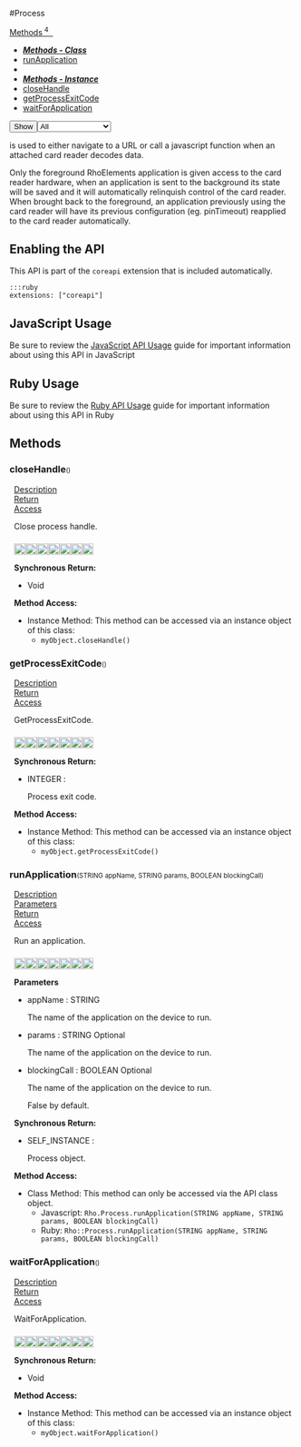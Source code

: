 #Process
<div class="btn-group"><a href="#Methods" class="btn"><i class="icon-cog"></i> Methods<sup>&nbsp;4</sub></a><a class="btn dropdown-toggle" data-toggle="dropdown" data-target="#" href="#Methods" >  <span class="caret"></span>&nbsp;</a><ul class="dropdown-menu" style="max-height: 500px;overflow: auto;"><li class="disabled"><a tabindex="-1" href="#"><b><i>Methods - Class</i></b></a><li><a href="#mrunApplicationSTATIC" data-target="cMethodrunApplication" class="autouncollapse">runApplication</a></li></li><li class="divider"></li><li class="disabled"><a tabindex="-1" href="#"><b><i>Methods - Instance</i></b></a><li><a href="#mcloseHandle" data-target="cMethodcloseHandle" class="autouncollapse">closeHandle</a></li><li><a href="#mgetProcessExitCode" data-target="cMethodgetProcessExitCode" class="autouncollapse">getProcessExitCode</a></li><li><a href="#mwaitForApplication" data-target="cMethodwaitForApplication" class="autouncollapse">waitForApplication</a></li></li></ul></div><div class="btn-group pull-right"><button class="btn dropdown-toggle" id="apiFilterBtn" data-toggle="dropdown" href="#" title="Filter Properties and Methods"><i class="icon-filter "></i>Show</button><select id="apiFilter" class="dropdown-menu apiFilter"><option value="all">All</option><option value="js">Javascript</option><option value="ruby">Ruby</option><option value="android">Android</option><option value="ios">iOS</option><option value="wm">Windows Mobile</option><option value="wp8">Windows Phone 8</option><option value="w32">Windows Desktop</option><option value="msi">MSI Only</option></select></div><div  id="apibody" style="overflow:auto;padding-right: 5px;">
<p>is used to either navigate to a URL or call a javascript function when an attached card reader decodes data.</p>
<p>Only the foreground RhoElements application is given access to the card reader hardware, when an application is sent to the background its state will be saved and it will automatically relinquish control of the card reader. When brought back to the foreground, an application previously using the card reader will have its previous configuration (eg. pinTimeout) reapplied to the card reader automatically.</p>

<h2>Enabling the API</h2>

<p>This API is part of the <code>coreapi</code> extension that is included automatically.</p>

<pre><code>:::ruby
extensions: ["coreapi"]
</code></pre>

<h2>JavaScript Usage</h2>

<p>Be sure to review the <a href="/guide/api_js">JavaScript API Usage</a> guide for important information about using this API in JavaScript</p>

<h2>Ruby Usage</h2>

<p>Be sure to review the <a href="/guide/api_ruby">Ruby API Usage</a> guide for important information about using this API in Ruby</p>


<a name='Methods'></a>
<h2><i class='icon-cog'></i>Methods</h2>

<div class="accordion" id="accordion"><a name ='mcloseHandle'/><div class=' method  js ruby android ios wp8' id='mcloseHandle'><h3><strong  >closeHandle</strong><span style='font-size:.7em;font-weight:normal;'>()</span></h3><ul class="nav nav-tabs" style="padding-left:8px"><li class='active'><a href="#mcloseHandle1" data-toggle="tab">Description</a></li><li ><a href="#mcloseHandle4" data-toggle="tab">Return</a></li><li ><a href="#mcloseHandle6" data-toggle="tab">Access</a></li></ul><div class='tab-content' style='padding-left:8px' id='tc-closeHandle'><div class="tab-pane fade active in" id="mcloseHandle1"><p>Close process handle.</p>
<p><div><p><img src="/img/js.png" style="width: 20px;padding-top: 8px" rel="tooltip" title="Javascript"><img src="/img/ruby.png" style="width: 20px;padding-top: 8px" rel="tooltip" title="Ruby"><img src="/img/android.png" style="width: 20px;padding-top: 8px" rel="tooltip" title="Android"><img src="/img/ios.png" style="width: 20px;padding-top: 8px" rel="tooltip" title="iphone, ipod touch, ipad"><img src="/img/windowsmobile.png" style="height: 20px;padding-top: 8px" rel="tooltip" title="Windows Mobile, Windows CE, Windows Embedded"><img src="/img/wp8.png" style="width: 20px;padding-top: 8px" rel="tooltip" title="Windows Phone 8, Windows Embedded 8"><img src="/img/windows.jpg" style="width: 20px;padding-top: 8px" rel="tooltip" title="Windows Desktop"></p></div></p></div><div class="tab-pane fade" id="mcloseHandle2"></div><div class="tab-pane fade" id="mcloseHandle3"></div><div class="tab-pane fade" id="mcloseHandle4"><div><p><strong>Synchronous Return:</strong></p><ul><li>Void</li></ul></div></div><div class="tab-pane fade" id="mcloseHandle6"><div><p><strong>Method Access:</strong></p><ul><li><i class="icon-file"></i>Instance Method: This method can be accessed via an instance object of this class: <ul><li><code>myObject.closeHandle()</code></li></ul></li></ul></div></div></div>  </div><a name ='mgetProcessExitCode'/><div class=' method  js ruby android ios wp8' id='mgetProcessExitCode'><h3><strong  >getProcessExitCode</strong><span style='font-size:.7em;font-weight:normal;'>()</span></h3><ul class="nav nav-tabs" style="padding-left:8px"><li class='active'><a href="#mgetProcessExitCode1" data-toggle="tab">Description</a></li><li ><a href="#mgetProcessExitCode4" data-toggle="tab">Return</a></li><li ><a href="#mgetProcessExitCode6" data-toggle="tab">Access</a></li></ul><div class='tab-content' style='padding-left:8px' id='tc-getProcessExitCode'><div class="tab-pane fade active in" id="mgetProcessExitCode1"><p>GetProcessExitCode.</p>
<p><div><p><img src="/img/js.png" style="width: 20px;padding-top: 8px" rel="tooltip" title="Javascript"><img src="/img/ruby.png" style="width: 20px;padding-top: 8px" rel="tooltip" title="Ruby"><img src="/img/android.png" style="width: 20px;padding-top: 8px" rel="tooltip" title="Android"><img src="/img/ios.png" style="width: 20px;padding-top: 8px" rel="tooltip" title="iphone, ipod touch, ipad"><img src="/img/windowsmobile.png" style="height: 20px;padding-top: 8px" rel="tooltip" title="Windows Mobile, Windows CE, Windows Embedded"><img src="/img/wp8.png" style="width: 20px;padding-top: 8px" rel="tooltip" title="Windows Phone 8, Windows Embedded 8"><img src="/img/windows.jpg" style="width: 20px;padding-top: 8px" rel="tooltip" title="Windows Desktop"></p></div></p></div><div class="tab-pane fade" id="mgetProcessExitCode2"></div><div class="tab-pane fade" id="mgetProcessExitCode3"></div><div class="tab-pane fade" id="mgetProcessExitCode4"><div><p><strong>Synchronous Return:</strong></p><ul><li>INTEGER : <p>Process exit code.</p>
</li></ul></div></div><div class="tab-pane fade" id="mgetProcessExitCode6"><div><p><strong>Method Access:</strong></p><ul><li><i class="icon-file"></i>Instance Method: This method can be accessed via an instance object of this class: <ul><li><code>myObject.getProcessExitCode()</code></li></ul></li></ul></div></div></div>  </div><a name ='mrunApplicationSTATIC'/><div class=' method  js ruby android ios wp8' id='mrunApplicationSTATIC'><h3><strong  >runApplication</strong><span style='font-size:.7em;font-weight:normal;'>(<span class="text-info">STRING</span> appName, <span class="text-info">STRING</span> params, <span class="text-info">BOOLEAN</span> blockingCall)</span></h3><ul class="nav nav-tabs" style="padding-left:8px"><li class='active'><a href="#mrunApplicationSTATIC1" data-toggle="tab">Description</a></li><li ><a href="#mrunApplicationSTATIC2" data-toggle="tab">Parameters</a></li><li ><a href="#mrunApplicationSTATIC4" data-toggle="tab">Return</a></li><li ><a href="#mrunApplicationSTATIC6" data-toggle="tab">Access</a></li></ul><div class='tab-content' style='padding-left:8px' id='tc-runApplicationSTATIC'><div class="tab-pane fade active in" id="mrunApplicationSTATIC1"><p>Run an application.</p>
<p><div><p><img src="/img/js.png" style="width: 20px;padding-top: 8px" rel="tooltip" title="Javascript"><img src="/img/ruby.png" style="width: 20px;padding-top: 8px" rel="tooltip" title="Ruby"><img src="/img/android.png" style="width: 20px;padding-top: 8px" rel="tooltip" title="Android"><img src="/img/ios.png" style="width: 20px;padding-top: 8px" rel="tooltip" title="iphone, ipod touch, ipad"><img src="/img/windowsmobile.png" style="height: 20px;padding-top: 8px" rel="tooltip" title="Windows Mobile, Windows CE, Windows Embedded"><img src="/img/wp8.png" style="width: 20px;padding-top: 8px" rel="tooltip" title="Windows Phone 8, Windows Embedded 8"><img src="/img/windows.jpg" style="width: 20px;padding-top: 8px" rel="tooltip" title="Windows Desktop"></p></div></p></div><div class="tab-pane fade" id="mrunApplicationSTATIC2"><div><p><strong>Parameters</strong></p><ul><li>appName : <span class='text-info'>STRING</span><p><p>The name of the application on the device to run.</p>
 </p></li><li>params : <span class='text-info'>STRING</span> <span class='label label-info'>Optional</span><p><p>The name of the application on the device to run.</p>
 </p></li><li>blockingCall : <span class='text-info'>BOOLEAN</span> <span class='label label-info'>Optional</span><p><p>The name of the application on the device to run.</p>
 <p>False by default.</p>
</p></li></ul></div></div><div class="tab-pane fade" id="mrunApplicationSTATIC3"></div><div class="tab-pane fade" id="mrunApplicationSTATIC4"><div><p><strong>Synchronous Return:</strong></p><ul><li>SELF_INSTANCE : <p>Process object.</p>
</li></ul></div></div><div class="tab-pane fade" id="mrunApplicationSTATIC6"><div><p><strong>Method Access:</strong></p><ul><li><i class="icon-book"></i>Class Method: This method can only be accessed via the API class object. <ul><li>Javascript: <code>Rho.Process.runApplication(<span class="text-info">STRING</span> appName, <span class="text-info">STRING</span> params, <span class="text-info">BOOLEAN</span> blockingCall)</code> </li><li>Ruby: <code>Rho::Process.runApplication(<span class="text-info">STRING</span> appName, <span class="text-info">STRING</span> params, <span class="text-info">BOOLEAN</span> blockingCall)</code></li></ul></li></ul></div></div></div>  </div><a name ='mwaitForApplication'/><div class=' method  js ruby android ios wp8' id='mwaitForApplication'><h3><strong  >waitForApplication</strong><span style='font-size:.7em;font-weight:normal;'>()</span></h3><ul class="nav nav-tabs" style="padding-left:8px"><li class='active'><a href="#mwaitForApplication1" data-toggle="tab">Description</a></li><li ><a href="#mwaitForApplication4" data-toggle="tab">Return</a></li><li ><a href="#mwaitForApplication6" data-toggle="tab">Access</a></li></ul><div class='tab-content' style='padding-left:8px' id='tc-waitForApplication'><div class="tab-pane fade active in" id="mwaitForApplication1"><p>WaitForApplication.</p>
<p><div><p><img src="/img/js.png" style="width: 20px;padding-top: 8px" rel="tooltip" title="Javascript"><img src="/img/ruby.png" style="width: 20px;padding-top: 8px" rel="tooltip" title="Ruby"><img src="/img/android.png" style="width: 20px;padding-top: 8px" rel="tooltip" title="Android"><img src="/img/ios.png" style="width: 20px;padding-top: 8px" rel="tooltip" title="iphone, ipod touch, ipad"><img src="/img/windowsmobile.png" style="height: 20px;padding-top: 8px" rel="tooltip" title="Windows Mobile, Windows CE, Windows Embedded"><img src="/img/wp8.png" style="width: 20px;padding-top: 8px" rel="tooltip" title="Windows Phone 8, Windows Embedded 8"><img src="/img/windows.jpg" style="width: 20px;padding-top: 8px" rel="tooltip" title="Windows Desktop"></p></div></p></div><div class="tab-pane fade" id="mwaitForApplication2"></div><div class="tab-pane fade" id="mwaitForApplication3"></div><div class="tab-pane fade" id="mwaitForApplication4"><div><p><strong>Synchronous Return:</strong></p><ul><li>Void</li></ul></div></div><div class="tab-pane fade" id="mwaitForApplication6"><div><p><strong>Method Access:</strong></p><ul><li><i class="icon-file"></i>Instance Method: This method can be accessed via an instance object of this class: <ul><li><code>myObject.waitForApplication()</code></li></ul></li></ul></div></div></div>  </div></div></div>